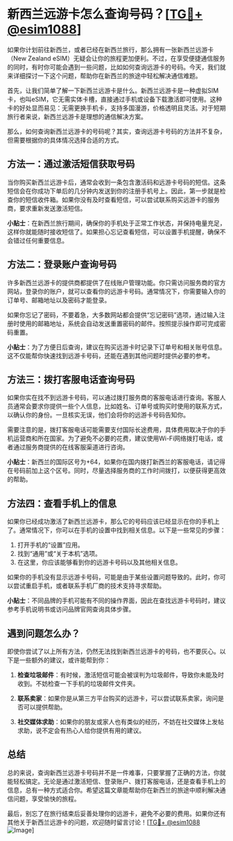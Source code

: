 # 新西兰远游卡怎么查询号码？[[TG💪+ @esim1088](https://t.me/s/esim1088)]

如果你计划前往新西兰，或者已经在新西兰旅行，那么拥有一张新西兰远游卡（New Zealand eSIM）无疑会让你的旅程更加便利。不过，在享受便捷通信服务的同时，有时你可能会遇到一些问题，比如如何查询远游卡的号码。今天，我们就来详细探讨一下这个问题，帮助你在新西兰的旅途中轻松解决通信难题。

首先，让我们简单了解一下新西兰远游卡是什么。新西兰远游卡是一种虚拟SIM卡，也叫eSIM，它无需实体卡槽，直接通过手机或设备下载激活即可使用。这种卡的好处显而易见：无需更换手机卡，支持多国漫游，价格透明且灵活。对于短期旅行者来说，新西兰远游卡是理想的通信解决方案。

那么，如何查询新西兰远游卡的号码呢？其实，查询远游卡号码的方法并不复杂，但需要根据你的具体情况选择合适的方式。

## 方法一：通过激活短信获取号码

当你购买新西兰远游卡后，通常会收到一条包含激活码和远游卡号码的短信。这条短信会在你成功下单后的几分钟内发送到你的注册手机号上。因此，第一步就是检查你的短信收件箱。如果你没有及时查看短信，可以尝试联系购买远游卡的服务商，要求重新发送激活短信。

**小贴士**：在新西兰旅行期间，确保你的手机处于正常工作状态，并保持电量充足，这样你就能随时接收短信了。如果担心忘记查看短信，可以设置手机提醒，确保不会错过任何重要信息。

## 方法二：登录账户查询号码

许多新西兰远游卡的提供商都提供了在线账户管理功能。你只需访问服务商的官方网站，登录你的账户，就可以查看你的远游卡号码。通常情况下，你需要输入你的订单号、邮箱地址以及密码才能登录。

如果你忘记了密码，不要着急，大多数网站都会提供“忘记密码”选项，通过输入注册时使用的邮箱地址，系统会自动发送重置密码的邮件。按照提示操作即可完成密码重置。

**小贴士**：为了方便日后查询，建议在购买远游卡时记录下订单号和相关账号信息。这不仅能帮你快速找到远游卡号码，还能在遇到其他问题时提供必要的参考。

## 方法三：拨打客服电话查询号码

如果你实在找不到远游卡号码，可以通过拨打服务商的客服电话进行查询。客服人员通常会要求你提供一些个人信息，比如姓名、订单号或购买时使用的联系方式，以确认你的身份。一旦核实无误，他们会将你的远游卡号码告知你。

需要注意的是，拨打客服电话可能需要支付国际长途费用，具体费用取决于你的手机运营商和所在国家。为了避免不必要的花费，建议使用Wi-Fi网络拨打电话，或者通过服务商提供的在线客服渠道进行咨询。

**小贴士**：新西兰的国际区号为+64，如果你在国内拨打新西兰的客服电话，请记得在号码前加上这个区号。同时，尽量选择服务商的工作时间拨打，以便获得更高效的帮助。

## 方法四：查看手机上的信息

如果你已经成功激活了新西兰远游卡，那么它的号码应该已经显示在你的手机上了。通常情况下，你可以在手机的设置中找到相关信息。以下是一些常见的步骤：

1. 打开手机的“设置”应用。
2. 找到“通用”或“关于本机”选项。
3. 在这里，你应该能够看到你的远游卡号码以及其他相关信息。

如果你的手机没有显示远游卡号码，可能是由于某些设置问题导致的。此时，你可以尝试重启手机，或者联系手机厂商的技术支持寻求帮助。

**小贴士**：不同品牌的手机可能有不同的操作界面，因此在查找远游卡号码时，建议参考手机说明书或访问品牌官网查询具体步骤。

## 遇到问题怎么办？

即使你尝试了以上所有方法，仍然无法找到新西兰远游卡的号码，也不要灰心。以下是一些额外的建议，或许能帮到你：

1. **检查垃圾邮件**：有时候，激活短信可能会被误判为垃圾邮件，导致你未能及时收到。不妨检查一下手机的垃圾邮件文件夹。
   
2. **联系卖家**：如果你是从第三方平台购买的远游卡，可以尝试联系卖家，询问是否可以提供帮助。

3. **社交媒体求助**：如果你的朋友或家人也有类似的经历，不妨在社交媒体上发帖求助，说不定会有热心人给你提供有用的建议。

## 总结

总的来说，查询新西兰远游卡号码并不是一件难事，只要掌握了正确的方法，你就能轻松搞定。无论是通过激活短信、登录账户、拨打客服电话，还是查看手机上的信息，总有一种方式适合你。希望这篇文章能帮助你在新西兰的旅途中顺利解决通信问题，享受愉快的旅程。

最后，别忘了在旅行结束后妥善处理你的远游卡，避免不必要的费用。如果你还有其他关于新西兰远游卡的问题，欢迎随时留言讨论！[[TG💪+ @esim1088](https://t.me/s/esim1088) ![Image](https://i.postimg.cc/4NQfJmqS/Snipaste-2025-05-13-00-14-12.png)]